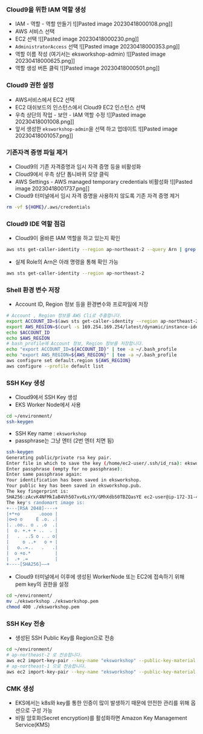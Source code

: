 
### Cloud9을 위한 IAM 역할 생성
- IAM - 역할 - 역할 만들기
![[Pasted image 20230418000108.png]]
- AWS 서비스 선택
- EC2 선택
![[Pasted image 20230418000230.png]]
- `AdministratorAccess` 선택
![[Pasted image 20230418000353.png]]
- 역할 이름 작성 (여기서는 eksworkshop-admin)
![[Pasted image 20230418000625.png]]
- 역할 생성 버튼 클릭
![[Pasted image 20230418000501.png]]


### Cloud9 권한 설정
- AWS서비스에서 EC2 선택
- EC2 대쉬보드의 인스턴스에서 Cloud9 EC2 인스턴스 선택
- 우측 상단의 작업 - 보안 - IAM 역할 수정
![[Pasted image 20230418001008.png]]
- 앞서 생성한 `eksworkshop-admin`을 선택 하고 업데이트
![[Pasted image 20230418001057.png]]


### 기존자격 증명 파일 제거
- Cloud9의 기존 자격증명과 임시 자격 증명 등을 비활성화
- Cloud9에서 우측 상단 톱니바퀴 모양 클릭
- AWS Settings - AWS managed temporary credentials 비활성화
![[Pasted image 20230418001737.png]]
- Cloud9 터미널에서 임시 자격 증명을 사용하지 않도록 기존 자격 증명 제거
```sh
rm -vf ${HOME}/.aws/credentials
```


### Cloud9 IDE 역할 점검
- Cloud9이 올바른 IAM 역할을 하고 있는지 확인
```sh
aws sts get-caller-identity --region ap-northeast-2 --query Arn | grep eksworkshop-admin -q && echo "IAM role valid" || echo "IAM role NOT valid"
```
- 실제 Role의 Arn은 아래 명령을 통해 확인 가능
```sh
aws sts get-caller-identity --region ap-northeast-2
```


### Shell 환경 변수 저장
- Account ID, Region 정보 등을 환경변수와 프로파일에 저장
```sh
# Account , Region 정보를 AWS Cli로 추출합니다.
export ACCOUNT_ID=$(aws sts get-caller-identity --region ap-northeast-2 --output text --query Account)
export AWS_REGION=$(curl -s 169.254.169.254/latest/dynamic/instance-identity/document | jq -r '.region')
echo $ACCOUNT_ID
echo $AWS_REGION
# bash_profile에 Account 정보, Region 정보를 저장합니다.
echo "export ACCOUNT_ID=${ACCOUNT_ID}" | tee -a ~/.bash_profile
echo "export AWS_REGION=${AWS_REGION}" | tee -a ~/.bash_profile
aws configure set default.region ${AWS_REGION}
aws configure --profile default list
```


### SSH Key 생성
- Cloud9에서 SSH Key 생성
- EKS Worker Node에서 사용
```sh
cd ~/environment/
ssh-keygen
```
- SSH Key name : `eksworkshop`
- passphrase는 그냥 엔터 (2번 엔터 치면 됨)
```sh
ssh-keygen
Generating public/private rsa key pair.
Enter file in which to save the key (/home/ec2-user/.ssh/id_rsa): eksworkshop
Enter passphrase (empty for no passphrase): 
Enter same passphrase again: 
Your identification has been saved in eksworkshop.
Your public key has been saved in eksworkshop.pub.
The key fingerprint is:
SHA256:zAcvK4NFMkIaB4Vh507xv6LsYX/GMhXdb50TBZQasYE ec2-user@ip-172-31-41-2
The key's randomart image is:
+---[RSA 2048]----+
|+*+o       .oooo |
|o=o o     E .o. .|
|. .oo.. o . .o  .|
|  o. +.+ + ..  . |
|   .  ..S o . . o|
|     o ..+   o + |
|   o..=..   .   .|
|  o +o.*         |
|  .+ .=          |
+----[SHA256]——+
```
- Cloud9 터미널에서 이후에 생성된 WorkerNode 또는 EC2에 접속하기 위해 pem key의 권한을 설정
```sh
cd ~/environment/
mv ./eksworkshop ./eksworkshop.pem
chmod 400 ./eksworkshop.pem
```


### SSH Key 전송
- 생성된 SSH Public Key를 Region으로 전송
```sh
cd ~/environment/
# ap-northeast-2 로 전송합니다.
aws ec2 import-key-pair --key-name "eksworkshop" --public-key-material fileb://./eksworkshop.pub --region ap-northeast-2
# ap-northeast-1 으로 전송합니다.
aws ec2 import-key-pair --key-name "eksworkshop" --public-key-material fileb://./eksworkshop.pub --region ap-northeast-1
```


### CMK 생성
- EKS에서는 k8s와 key를 통한 인증이 많이 발생하기 때문에 안전한 관리를 위해 옵션으로 구성 가능
- 비밀 암호화(Secret encryption)를 활성화하면 Amazon Key Management Service(KMS)
